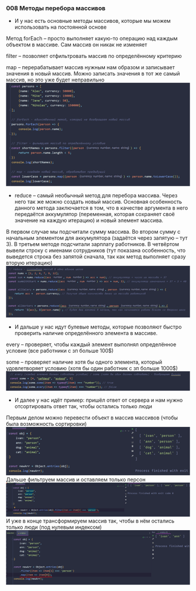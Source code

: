 ### **008 Методы перебора массивов**

- И у нас есть основные методы массивов, которые мы можем использовать на постоянной основе

Метод forEach – просто выполняет какую-то операцию над каждым объектом в массиве. Сам массив он никак не изменяет

filter – позволяет отфильтровать массив по определённому критерию

map – перерабатывает массив нужным нам образом и записывает значения в новый массив. Можно записать значения в тот же самый массив, но это уже будет неправильно
![](_png/Pasted%20image%2020220909181134.png)
- reduce – самый необычный метод для перебора массива. Через него так же можно создать новый массив. Основная особенность данного метода заключается в том, что в качестве аргумента в него передаётся аккумулятор (переменная, которая сохраняет своё значение на каждую итерацию) и новый элемент массива.

В первом случае мы подсчитали сумму массива. Во втором сумму с начальным элементом для аккумулятора (задаётся через запятую – тут 3). В третьем методе подсчитали зарплату работников. В четвёртом вывели строку с именами сотрудников (тут показана особенность, что выведется строка без запятой сначала, так как метод выполняет сразу вторую итерацию)
![](_png/Pasted%20image%2020220909181144.png)
- И дальше у нас идут булевые методы, которые позволяют быстро проверить наличие определённого элемента в массиве.

every – проверяет, чтобы каждый элемент выполнял определённое условие (все работники с зп больше 100$)

some – проверяет наличие хотя бы одного элемента, который удовлетворяет условию (хотя бы один работник с зп больше 1000$)
![](_png/Pasted%20image%2020220909181209.png)
- И далее у нас идёт пример: пришёл ответ от сервера и нам нужно отсортировать ответ так, чтобы остались только люди

Первым делом можно перевести объект в массив массивов (чтобы была возможность сортировки)
![](_png/Pasted%20image%2020220909181235.png)
Дальше фильтруем массив и оставляем только персон
![](_png/Pasted%20image%2020220909181241.png)
И уже в конце трансформируем массив так, чтобы в нём остались только люди (под нулевым индексом)
![](_png/Pasted%20image%2020220909181245.png)